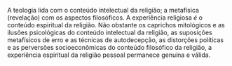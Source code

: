﻿A teologia lida com o conteúdo intelectual da religião; a metafísica (revelação) com os aspectos filosóficos. A experiência religiosa *é* o conteúdo espiritual da religião. Não obstante os caprichos mitológicos e as ilusões psicológicas do conteúdo intelectual da religião, as suposições metafísicos de erro e as técnicas de autodecepção, as distorções políticas e as perversões socioeconômicas do conteúdo filosófico da religião, a experiência espiritual da religião pessoal permanece genuína e válida.